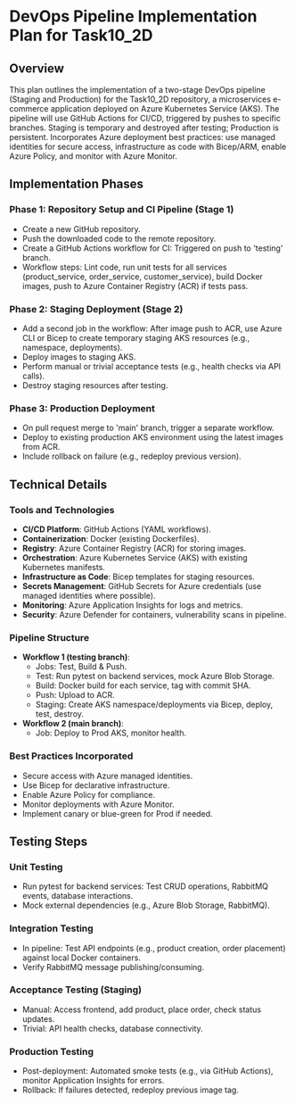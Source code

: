 # DevOps Pipeline Implementation Plan for Task10_2D

## Overview
This plan outlines the implementation of a two-stage DevOps pipeline (Staging and Production) for the Task10_2D repository, a microservices e-commerce application deployed on Azure Kubernetes Service (AKS). The pipeline will use GitHub Actions for CI/CD, triggered by pushes to specific branches. Staging is temporary and destroyed after testing; Production is persistent. Incorporates Azure deployment best practices: use managed identities for secure access, infrastructure as code with Bicep/ARM, enable Azure Policy, and monitor with Azure Monitor.

## Implementation Phases

### Phase 1: Repository Setup and CI Pipeline (Stage 1)
- Create a new GitHub repository.
- Push the downloaded code to the remote repository.
- Create a GitHub Actions workflow for CI: Triggered on push to 'testing' branch.
- Workflow steps: Lint code, run unit tests for all services (product_service, order_service, customer_service), build Docker images, push to Azure Container Registry (ACR) if tests pass.

### Phase 2: Staging Deployment (Stage 2)
- Add a second job in the workflow: After image push to ACR, use Azure CLI or Bicep to create temporary staging AKS resources (e.g., namespace, deployments).
- Deploy images to staging AKS.
- Perform manual or trivial acceptance tests (e.g., health checks via API calls).
- Destroy staging resources after testing.

### Phase 3: Production Deployment
- On pull request merge to 'main' branch, trigger a separate workflow.
- Deploy to existing production AKS environment using the latest images from ACR.
- Include rollback on failure (e.g., redeploy previous version).

## Technical Details

### Tools and Technologies
- **CI/CD Platform**: GitHub Actions (YAML workflows).
- **Containerization**: Docker (existing Dockerfiles).
- **Registry**: Azure Container Registry (ACR) for storing images.
- **Orchestration**: Azure Kubernetes Service (AKS) with existing Kubernetes manifests.
- **Infrastructure as Code**: Bicep templates for staging resources.
- **Secrets Management**: GitHub Secrets for Azure credentials (use managed identities where possible).
- **Monitoring**: Azure Application Insights for logs and metrics.
- **Security**: Azure Defender for containers, vulnerability scans in pipeline.

### Pipeline Structure
- **Workflow 1 (testing branch)**:
  - Jobs: Test, Build & Push.
  - Test: Run pytest on backend services, mock Azure Blob Storage.
  - Build: Docker build for each service, tag with commit SHA.
  - Push: Upload to ACR.
  - Staging: Create AKS namespace/deployments via Bicep, deploy, test, destroy.
- **Workflow 2 (main branch)**:
  - Job: Deploy to Prod AKS, monitor health.

### Best Practices Incorporated
- Secure access with Azure managed identities.
- Use Bicep for declarative infrastructure.
- Enable Azure Policy for compliance.
- Monitor deployments with Azure Monitor.
- Implement canary or blue-green for Prod if needed.

## Testing Steps

### Unit Testing
- Run pytest for backend services: Test CRUD operations, RabbitMQ events, database interactions.
- Mock external dependencies (e.g., Azure Blob Storage, RabbitMQ).

### Integration Testing
- In pipeline: Test API endpoints (e.g., product creation, order placement) against local Docker containers.
- Verify RabbitMQ message publishing/consuming.

### Acceptance Testing (Staging)
- Manual: Access frontend, add product, place order, check status updates.
- Trivial: API health checks, database connectivity.

### Production Testing
- Post-deployment: Automated smoke tests (e.g., via GitHub Actions), monitor Application Insights for errors.
- Rollback: If failures detected, redeploy previous image tag.